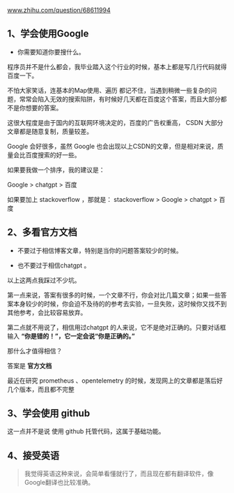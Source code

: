 www.zhihu.com/question/68611994

## 1、学会使用Google

- 你需要知道你要搜什么。

程序员并不是什么都会，我毕业踏入这个行业的时候，基本上都是写几行代码就得百度一下。

不怕大家笑话，连基本的Map使用、遍历 都记不住，当遇到稍微一些复杂的问题，常常会陷入无效的搜索陷阱，有时候好几天都在百度这个答案，而且大部分都不是你想要的答案。

这很大程度是由于国内的互联网环境决定的，百度的广告权重高， CSDN 大部分文章都是随意复制，质量较差。



Google 会好很多，虽然 Google  也会出现以上CSDN的文章，但是相对来说，质量会比百度搜索的好一些。



如果要我做一个排序，我的建议是：

Google > chatgpt > 百度

如果要加上 stackoverflow ，那就是：
stackoverflow  > Google > chatgpt > 百度



## 2、多看官方文档

- 不要过于相信博客文章，特别是当你的问题答案较少的时候。

- 也不要过于相信chatgpt 。

以上这两点我踩过不少坑。



第一点来说，答案有很多的时候，一个文章不行，你会对比几篇文章；如果一些答案本身较少的时候，你会迫不及待的的参考去实验，一旦失败，这时候你又找不到其他参考，会比较容易放弃。

第二点就不用说了，相信用过chatgpt 的人来说，它不是绝对正确的。只要对话框输入 **“你是错的！”，它一定会说“你是正确的。”**



那什么才值得相信？



答案是 **官方文档** 



最近在研究 prometheus 、opentelemetry 的时候，发现网上的文章都是落后好几个版本，而且都不完整



## 3、学会使用 github

这一点并不是说 使用 github 托管代码，这属于基础功能。

## 4、接受英语

 

> 我觉得英语这种来说，会简单看懂就行了，而且现在都有翻译软件，像Google翻译也比较准确。

